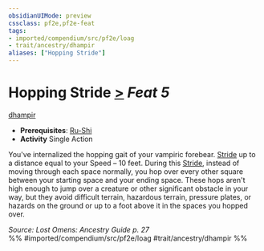 ```yaml
---
obsidianUIMode: preview
cssclass: pf2e,pf2e-feat
tags:
- imported/compendium/src/pf2e/loag
- trait/ancestry/dhampir
aliases: ["Hopping Stride"]
---
```

# Hopping Stride  [>](chapter-9-playing-the-game.md#Actions "Single Action") *Feat 5*  
[dhampir](dhampir-b1.md)  

- **Prerequisites**: [Ru-Shi](ru-shi-loag.md)
- **Activity** Single Action

You've internalized the hopping gait of your vampiric forebear. [Stride](stride.md) up to a distance equal to your Speed – 10 feet. During this [Stride](stride.md), instead of moving through each space normally, you hop over every other square between your starting space and your ending space. These hops aren't high enough to jump over a creature or other significant obstacle in your way, but they avoid difficult terrain, hazardous terrain, pressure plates, or hazards on the ground or up to a foot above it in the spaces you hopped over.

*Source: Lost Omens: Ancestry Guide p. 27*  
%% #imported/compendium/src/pf2e/loag #trait/ancestry/dhampir %%